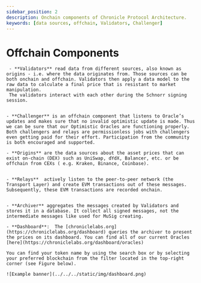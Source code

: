 ```yaml
---
sidebar_position: 2
description: Onchain components of Chronicle Protocol Architecture.
keywords: [data sources, offchain, Validators, Challenger]
---
```


# Offchain Components

     - **Validators** read data from different sources, also known as origins - i.e. where the data originates from. Those sources can be both onchain and offchain. Validators then apply a data model to the raw data to calculate a final price that is resistant to market manipulation.
     The validators interact with each other during the Schnorr signing session.


    - **Challenger** is an offchain component that listens to Oracle’s updates and makes sure that no invalid optimistic update is made. Thus we can be sure that our Optimistic Oracles are functioning properly. Both challengers and relays are permissionless jobs with challengers even getting paid for their effort. Participation from the community is both encouraged and supported.

    - **Origins** are the data sources about the asset prices that can exist on-chain (DEX) such as UniSwap, dYdX, Balancer, etc. or be offchain from CEXs ( e.g. Kraken, Binance, Coinbase).


    - **Relays**  actively listen to the peer-to-peer network (the Transport Layer) and create EVM transactions out of these messages. Subsequently, these EVM transactions are recorded onchain.


    - **Archiver** aggregates the messages created by Validators and stores it in a database. It collect all signed messages, not the intermediate messages like used for MuSig creating.

    - **Dashboard**:  The [chroniclelabs.org](https://chroniclelabs.org/dashboard) queries the archiver to present the prices on its dashboard. You can find all of our current Oracles [here](https://chroniclelabs.org/dashboard/oracles)

    You can find your token name by using the search box or by selecting your preferred blockchain from the filter located in the top-right corner (see Figure below).

    ![Example banner](../../../static/img/dashboard.png)
